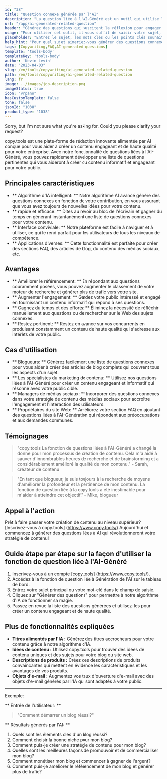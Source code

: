 ```yaml
---
id: "38"
title: "Question connexe générée par l'AI"
description: "La question liée à l'AI-Généré est un outil qui utilise l'intelligence artificielle pour créer automatiquement des questions pertinentes et engageantes basées sur un sujet ou des mots clés donnés.  Cet outil est parfait pour générer des sections FAQ, des forums de discussion, du contenu des médias sociaux, etc., en vous assurant de répondre aux préoccupations les plus importantes de votre public cible."
url: "/app/ai-generated-related-question"
header: "Générez des questions qui suscitent la réflexion pour engager votre public."
usage: "Pour utiliser cet outil, il vous suffit de saisir votre sujet, vos mots-clés ou vos points clés souhaités. Notre IA générera alors un ensemble de questions bien conçues, pertinentes et captivantes en fonction de vos entrées."
placeholder: "Entrez le sujet, les mots clés ou les points clés souhaités, par exemple: \ n \ ntopic: marketing des médias sociaux \ nkeywords: Facebook, Instagram, Twitter, LinkedIn \ n \ n"
help_hint: "Pour quel sujet aimeriez-vous générer des questions connexes?  Entrez quelques mots clés liés au sujet et nous créerons une liste de questions engageantes en fonction de votre entrée.  Il est recommandé de fournir une orientation ou un aspect spécifique que vous souhaitez que les questions répondent."
tags: [Copywriting,FAQ,AI-generated questions]
template: 'tools-body'
templateKey: 'tools-body'
author: 'Kevin Levin'
date: "2023-04-03"
slug: /en/tools/copywriting/ai-generated-related-question
path: /en/tools/copywriting/ai-generated-related-question
lang: fr
image: ../images/job-description.png
imageStatus: true
icon: "vrpano"
hasCustomTemplate: false
tone: false
jsonId: "1038"
product_type: "1038"
---
```

Sorry, but I'm not sure what you're asking for. Could you please clarify your request?

copy.tools est une plate-forme de rédaction innovante alimentée par AI conçue pour vous aider à créer un contenu engageant et de haute qualité pour votre entreprise.  Avec notre fonctionnalité de questions liées à l'AI-Généré, vous pouvez rapidement développer une liste de questions pertinentes qui vous aideront à créer du contenu informatif et engageant pour votre public.

## Principales caractéristiques

- ** Algorithme d'IA intelligent: ** Notre algorithme AI avancé génère des questions connexes en fonction de votre contribution, en vous assurant que vous avez toujours de nouvelles idées pour votre contenu.
 - ** rapide et efficace: ** Dites au revoir au bloc de l'écrivain et gagner du temps en générant instantanément une liste de questions connexes pour votre contenu.
 - ** Interface conviviale: ** Notre plateforme est facile à naviguer et à utiliser, ce qui le rend parfait pour les utilisateurs de tous les niveaux de compétence.
 - ** Applications diverses: ** Cette fonctionnalité est parfaite pour créer des sections FAQ, des articles de blog, du contenu des médias sociaux, etc.

## Avantages

- ** Améliorer le référencement: ** En répondant aux questions couramment posées, vous pouvez augmenter le classement de votre moteur de recherche et générer plus de trafic vers votre site.
 - ** Augmenter l'engagement: ** Gardez votre public intéressé et engagé en fournissant un contenu informatif qui répond à ses questions.
 - ** Gagnez du temps et des efforts: ** Éliminez la nécessité de réfléchir manuellement aux questions ou de rechercher sur le Web des sujets connexes.
 - ** Restez pertinent: ** Restez en avance sur vos concurrents en produisant constamment un contenu de haute qualité qui s'adresse aux intérêts de votre public.

## Cas d'utilisation

- ** Blogueurs: ** Générez facilement une liste de questions connexes pour vous aider à créer des articles de blog complets qui couvrent tous les aspects d'un sujet.
 - ** Les spécialistes du marketing de contenu: ** Utilisez nos questions liées à l'AI-Généré pour créer un contenu engageant et informatif qui résonne avec votre public cible.
 - ** Managers de médias sociaux: ** Incorporer des questions connexes dans votre stratégie de contenu des médias sociaux pour accroître l'engagement et l'interaction des utilisateurs.
 - ** Propriétaires du site Web: ** Améliorez votre section FAQ en ajoutant des questions liées à l'AI-Génération qui répondent aux préoccupations et aux demandes communes.

## Témoignages

> "copy.tools La fonction de questions liées à l'AI-Généré a changé la donne pour mon processus de création de contenu. Cela m'a aidé à sauver d'innombrables heures de recherche et de brainstorming et a considérablement amélioré la qualité de mon contenu."  - Sarah, créateur de contenu

> "En tant que blogueur, je suis toujours à la recherche de moyens d'améliorer la profondeur et la pertinence de mon contenu. La fonction de question liée à la copy.tools a été inestimable pour m'aider à atteindre cet objectif."  - Mike, blogueur

## Appel à l'action

Prêt à faire passer votre création de contenu au niveau supérieur?  [Inscrivez-vous à copy.tools] (https://www.copy.tools/) Aujourd'hui et commencez à générer des questions liées à AI qui révolutionneront votre stratégie de contenu!

## Guide étape par étape sur la façon d'utiliser la fonction de question liée à l'AI-Généré

1. Inscrivez-vous à un compte [copy.tools] (https://www.copy.tools/).
 2. Accédez à la fonction de question liée à Génération de l'AI sur le tableau de bord.
 3. Entrez votre sujet principal ou votre mot-clé dans le champ de saisie.
 4. Cliquez sur "Générer des questions" pour permettre à notre algorithme d'IA de fonctionner sa magie.
 5. Passez en revue la liste des questions générées et utilisez-les pour créer un contenu engageant et de haute qualité.

## Plus de fonctionnalités expliquées

- **Titres alimentés par l'IA :** Générez des titres accrocheurs pour votre contenu grâce à notre algorithme d'IA.
- **Idées de contenu :** Utilisez copy.tools pour trouver des idées de contenu uniques et des sujets pour votre blog ou site web.
- **Descriptions de produits :** Créez des descriptions de produits convaincantes qui mettent en évidence les caractéristiques et les avantages de vos produits.
- **Objets d'e-mail :** Augmentez vos taux d'ouverture d'e-mail avec des objets d'e-mail générés par l'IA qui sont adaptés à votre public.

---

Exemple:

** Entrée de l'utilisateur: **
 > "Comment démarrer un blog réussi?"

** Résultats générés par l'AI: **
 1. Quels sont les éléments clés d'un blog réussi?
 2. Comment choisir la bonne niche pour mon blog?
 3. Comment puis-je créer une stratégie de contenu pour mon blog?
 4. Quelles sont les meilleures façons de promouvoir et de commercialiser mon blog?
 5. Comment monétiser mon blog et commencer à gagner de l'argent?
 6. Comment puis-je améliorer le référencement de mon blog et générer plus de trafic?
